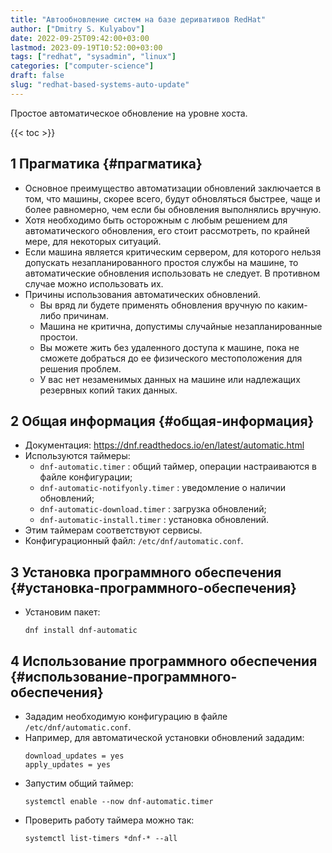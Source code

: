 ```yaml
---
title: "Автообновление систем на базе деривативов RedHat"
author: ["Dmitry S. Kulyabov"]
date: 2022-09-25T09:42:00+03:00
lastmod: 2023-09-19T10:52:00+03:00
tags: ["redhat", "sysadmin", "linux"]
categories: ["computer-science"]
draft: false
slug: "redhat-based-systems-auto-update"
---
```


Простое автоматическое обновление на уровне хоста.

<!--more-->

{{< toc >}}


## <span class="section-num">1</span> Прагматика {#прагматика}

-   Основное преимущество автоматизации обновлений заключается в том, что машины, скорее всего, будут обновляться быстрее, чаще и более равномерно, чем если бы обновления выполнялись вручную.
-   Хотя необходимо быть осторожным с любым решением для автоматического обновления, его стоит рассмотреть, по крайней мере, для некоторых ситуаций.
-   Если машина является критическим сервером, для которого нельзя допускать незапланированного простоя службы на машине, то автоматические обновления использовать не следует. В противном случае можно использовать их.
-   Причины использования автоматических обновлений.
    -   Вы вряд ли будете применять обновления вручную по каким-либо причинам.
    -   Машина не критична, допустимы случайные незапланированные простои.
    -   Вы можете жить без удаленного доступа к машине, пока не сможете добраться до ее физического местоположения для решения проблем.
    -   У вас нет незаменимых данных на машине или надлежащих резервных копий таких данных.


## <span class="section-num">2</span> Общая информация {#общая-информация}

-   Документация: <https://dnf.readthedocs.io/en/latest/automatic.html>
-   Используются таймеры:
    -   `dnf-automatic.timer` : общий таймер, операции настраиваются в файле конфигурации;
    -   `dnf-automatic-notifyonly.timer` : уведомление о наличии обновлений;
    -   `dnf-automatic-download.timer` : загрузка обновлений;
    -   `dnf-automatic-install.timer` : установка обновлений.
-   Этим таймерам соответствуют сервисы.
-   Конфигурационный файл: `/etc/dnf/automatic.conf`.


## <span class="section-num">3</span> Установка программного обеспечения {#установка-программного-обеспечения}

-   Установим пакет:
    ```shell
    dnf install dnf-automatic
    ```


## <span class="section-num">4</span> Использование программного обеспечения {#использование-программного-обеспечения}

-   Зададим необходимую конфигурацию в файле `/etc/dnf/automatic.conf`.
-   Например, для автоматической установки обновлений зададим:
    ```conf-unix
    download_updates = yes
    apply_updates = yes
    ```
-   Запустим общий таймер:
    ```shell
    systemctl enable --now dnf-automatic.timer
    ```
-   Проверить работу таймера можно так:
    ```shell
    systemctl list-timers *dnf-* --all
    ```
